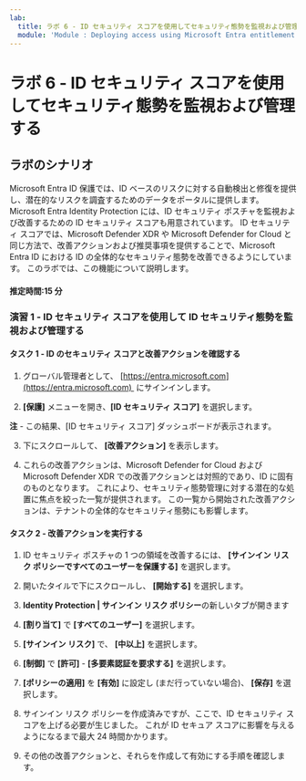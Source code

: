 ```yaml
---
lab:
  title: ラボ 6 - ID セキュリティ スコアを使用してセキュリティ態勢を監視および管理する
  module: 'Module : Deploying access using Microsoft Entra entitlement management'
---
```


# ラボ 6 - ID セキュリティ スコアを使用してセキュリティ態勢を監視および管理する

## ラボのシナリオ

Microsoft Entra ID 保護では、ID ベースのリスクに対する自動検出と修復を提供し、潜在的なリスクを調査するためのデータをポータルに提供します。 Microsoft Entra Identity Protection には、ID セキュリティ ポスチャを監視および改善するための ID セキュリティ スコアも用意されています。  ID セキュリティ スコアでは、Microsoft Defender XDR や Microsoft Defender for Cloud と同じ方法で、改善アクションおよび推奨事項を提供することで、Microsoft Entra ID における ID の全体的なセキュリティ態勢を改善できるようにしています。  このラボでは、この機能について説明します。 

#### 推定時間:15 分

### 演習 1 - ID セキュリティ スコアを使用して ID セキュリティ態勢を監視および管理する

#### タスク 1 - ID のセキュリティ スコアと改善アクションを確認する

1. グローバル管理者として、 [https://entra.microsoft.com](https://entra.microsoft.com)  にサインインします。

2. **[保護]** メニューを開き、**[ID セキュリティ スコア]** を選択します。

**注** - この結果、[ID セキュリティ スコア] ダッシュボードが表示されます。

3. 下にスクロールして、 **[改善アクション]** を表示します。

4. これらの改善アクションは、Microsoft Defender for Cloud および Microsoft Defender XDR での改善アクションとは対照的であり、ID に固有のものとなります。  これにより、セキュリティ態勢管理に対する潜在的な処置に焦点を絞った一覧が提供されます。  この一覧から開始された改善アクションは、テナントの全体的なセキュリティ態勢にも影響します。 

#### タスク 2 - 改善アクションを実行する

1. ID セキュリティ ポスチャの 1 つの領域を改善するには、 **[サインイン リスク ポリシーですべてのユーザーを保護する]** を選択します。

2. 開いたタイルで下にスクロールし、 **[開始する]** を選択します。

3. **Identity Protection | サインイン リスク ポリシー**の新しいタブが開きます

4. **[割り当て]** で **[すべてのユーザー]** を選択します。

5. **[サインイン リスク]** で、 **[中以上]** を選択します。

6. **[制御]** で **[許可]**  -  **[多要素認証を要求する]** を選択します。

7. **[ポリシーの適用]** を **[有効]** に設定し (まだ行っていない場合)、 **[保存]** を選択します。

8. サインイン リスク ポリシーを作成済みですが、ここで、ID セキュリティ スコアを上げる必要が生じました。  これが ID セキュア スコアに影響を与えるようになるまで最大 24 時間かかります。

9. その他の改善アクションと、それらを作成して有効にする手順を確認します。
